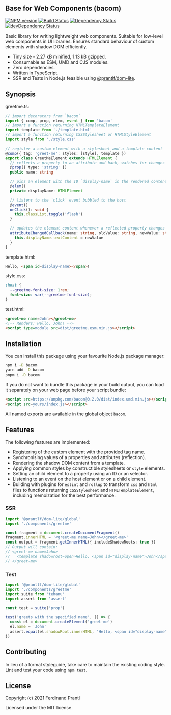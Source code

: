 ## Base for Web Components (bacom)

[![NPM version](https://badge.fury.io/js/bacom.png)](http://badge.fury.io/js/bacom)
[![Build Status](https://github.com/prantlf/bacom/workflows/Test/badge.svg)](https://github.com/prantlf/bacom/actions)
[![Dependency Status](https://david-dm.org/prantlf/bacom.svg)](https://david-dm.org/prantlf/bacom)
[![devDependency Status](https://david-dm.org/prantlf/bacom/dev-status.svg)](https://david-dm.org/prantlf/bacom#info=devDependencies)

Basic library for writing lightweight web components. Suitable for low-level web components in UI libraries. Ensures standard behaviour of custom elements with shadow DOM efficiently.

* Tiny size - 2.27 kB minified, 1.13 kB gzipped.
* Consumable as ESM, UMD and CJS modules.
* Zero dependencies.
* Written in TypeScript.
* SSR and Tests in Node.js feasible using [@prantlf/dom-lite].

## Synopsis

greetme.ts:

```ts
// import decorators from `bacom`
import { comp, prop, elem, event } from 'bacom'
// import a function returning HTMLTemplateElement
import template from './template.html'
// import a function returning CSSStylesheet or HTMLStyleElement
import style from './style.css'

// register a custom element with a stylesheet and a template content
@comp({ tag: 'greet-me': styles: [style], template })
export class GreetMeElement extends HTMLElement {
  // reflects a property to an attribute and back, watches for changes
  @prop({ type: 'string' })
  public name: string

  // pins an element with the ID `display-name` in the rendered content
  @elem()
  private displayName: HTMLElement

  // listens to the `click` event bubbled to the host
  @event()
  onClick(): void {
    this.classList.toggle('flash')
  }

  // updates the element content whenever a reflected property changes
  attributeChangedCallback(name: string, oldValue: string, newValue: string): void {
    this.displayName.textContent = newValue
  }
}
```

template.html:

```html
Hello, <span id=display-name></span>!
```

style.css:

```css
:host {
  --greetme-font-size: 1rem;
  font-size: var(--greetme-font-size);
}
```

test.html:

```html
<greet-me name=John></greet-me>
<!-- Renders: Hello, John! -->
<script type=module src=dist/greetme.esm.min.js></script>
```

## Installation

You can install this package using your favourite Node.js package manager:

```sh
npm i -D bacom
yarn add -D bacom
pnpm i -D bacom
```

If you do not want to bundle this package in your build output, you can load it separately on your web page before your script bundle:

```html
<script src=https://unpkg.com/bacom@0.2.0/dist/index.umd.min.js></script>
<script src=yours/index.js></script>
```

All named exports are available in the global object `bacom`.

## Features

The following features are implemented:

* Registering of the custom element with the provided tag name.
* Synchronising values of a properties and attributes (reflection).
* Rendering the shadow DOM content from a template.
* Applying common styles by constructible stylesheets or `style` elements.
* Setting an child element to a property using an ID or an selector.
* Listening to an event on the host element or on a child element.
* Building with plugins for `eslint` and `rollup` to transform `css` and `html` files to functions returning `CSSStylesheet` and `HTMLTemplateElement`, including memoization for the best performance.

### SSR

```ts
import '@prantlf/dom-lite/global'
import './components/greetme'

const fragment = document.createDocumentFragment()
fragment.innerHTML = '<greet-me name=John></greet-me>'
const output = fragment.getInnerHTML({ includeShadowRoots: true })
// Output will contain:
// <greet-me name=John>
//   <template shadowroot=open>Hello, <span id="display-name">John</span>!</template>
// </greet-me>
```

### Test

```js
import '@prantlf/dom-lite/global'
import './components/greetme'
import suite from 'tehanu'
import assert from 'assert'

const test = suite('prop')

test('greets with the specified name', () => {
  const el = document.createElement('greet-me')
  el.name = 'John'
  assert.equal(el.shadowRoot.innerHTML, 'Hello, <span id="display-name">John</span>!')
})
```

## Contributing

In lieu of a formal styleguide, take care to maintain the existing coding style. Lint and test your code using `npm test`.

## License

Copyright (c) 2021 Ferdinand Prantl

Licensed under the MIT license.

[@prantlf/dom-lite]: https://github.com/prantlf/dom-lite#readme

